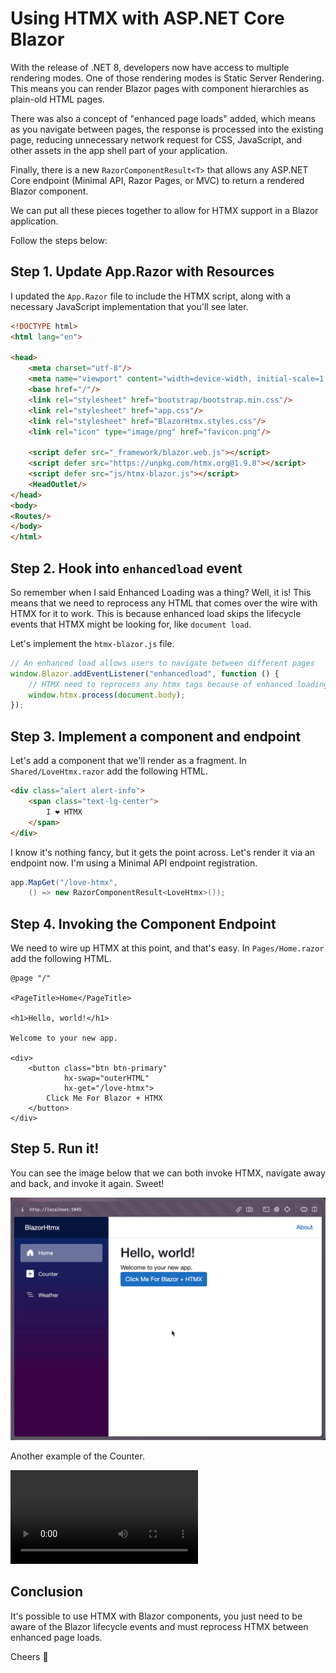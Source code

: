 # Using HTMX with ASP.NET Core Blazor

With the release of .NET 8, developers now have access to multiple rendering modes. One of those rendering modes is Static Server Rendering. This means you can render Blazor pages with component hierarchies as plain-old HTML pages.

There was also a concept of "enhanced page loads" added, which means as you navigate between pages, the response is processed into the existing page, reducing unnecessary network request for CSS, JavaScript, and other assets in the app shell part of your application.

Finally, there is a new `RazorComponentResult<T>` that allows any ASP.NET Core endpoint (Minimal API, Razor Pages, or MVC) to return a rendered Blazor component.

We can put all these pieces together to allow for HTMX support in a Blazor application.

Follow the steps below:

## Step 1. Update App.Razor with Resources

I updated the `App.Razor` file to include the HTMX script, along with a necessary 
JavaScript implementation that you'll see later.

```html
<!DOCTYPE html>
<html lang="en">

<head>
    <meta charset="utf-8"/>
    <meta name="viewport" content="width=device-width, initial-scale=1.0"/>
    <base href="/"/>
    <link rel="stylesheet" href="bootstrap/bootstrap.min.css"/>
    <link rel="stylesheet" href="app.css"/>
    <link rel="stylesheet" href="BlazorHtmx.styles.css"/>
    <link rel="icon" type="image/png" href="favicon.png"/>

    <script defer src="_framework/blazor.web.js"></script>
    <script defer src="https://unpkg.com/htmx.org@1.9.8"></script>
    <script defer src="js/htmx-blazor.js"></script>
    <HeadOutlet/>
</head>
<body>
<Routes/>
</body>
</html>
```

## Step 2. Hook into `enhancedload` event

So remember when I said Enhanced Loading was a thing? Well, it is! This means that we need to reprocess any HTML that comes over the wire with HTMX for it to work. This is because enhanced load skips the lifecycle events that HTMX might be looking for, like `document load`.

Let's implement the `htmx-blazor.js` file.

```javascript
// An enhanced load allows users to navigate between different pages
window.Blazor.addEventListener("enhancedload", function () {
    // HTMX need to reprocess any htmx tags because of enhanced loading
    window.htmx.process(document.body);
});
```

## Step 3. Implement a component and endpoint

Let's add a component that we'll render as a fragment. In `Shared/LoveHtmx.razor` add the following HTML.

```html
<div class="alert alert-info">
    <span class="text-lg-center">
        I ❤️ HTMX
    </span>
</div>
```

I know it's nothing fancy, but it gets the point across. Let's render it via an endpoint now. I'm using a Minimal API endpoint registration.

```c#
app.MapGet("/love-htmx", 
    () => new RazorComponentResult<LoveHtmx>());
```

## Step 4. Invoking the Component Endpoint

We need to wire up HTMX at this point, and that's easy. In `Pages/Home.razor` add the following HTML.

```razor
@page "/"

<PageTitle>Home</PageTitle>

<h1>Hello, world!</h1>

Welcome to your new app.

<div>
    <button class="btn btn-primary"
            hx-swap="outerHTML"
            hx-get="/love-htmx">
        Click Me For Blazor + HTMX
    </button>
</div>
```

## Step 5. Run it!

You can see the image below that we can both invoke HTMX, navigate away and back, and invoke it again. Sweet!

![blazor-htmx-browser.gif](blazor-htmx-browser.gif)

Another example of the Counter.

<video src="sample-video.mp4"></video>

## Conclusion

It's possible to use HTMX with Blazor components, you just need to be aware of the Blazor lifecycle events and must reprocess HTMX between enhanced page loads. 

Cheers 🍻